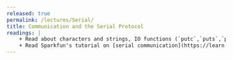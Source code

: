 ```yaml
---
released: true
permalink: /lectures/Serial/
title: Communication and the Serial Protocol
readings: |
    + Read about characters and strings, IO functions (`putc`,`puts`,`printf`), and structures (Sections 1.5, 1.6, 1.9, 5.5, 6, 7 in K&amp;R; or Section 3 in [EssentialC](http://cslibrary.stanford.edu/101/EssentialC.pdf)).
    + Read Sparkfun's tutorial on [serial communication](https://learn.sparkfun.com/tutorials/serial-communication/all).
---
```




